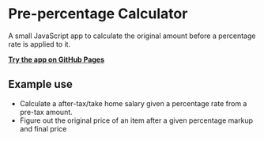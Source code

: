 # Pre-percentage Calculator

A small JavaScript app to calculate the original amount before a percentage rate is applied to it.

**[Try the app on GitHub Pages](https://brentgrammer.github.io/pre-percentage-change-calculator/)**

## Example use
- Calculate a after-tax/take home salary given a percentage rate from a pre-tax amount.
- Figure out the original price of an item after a given percentage markup and final price
